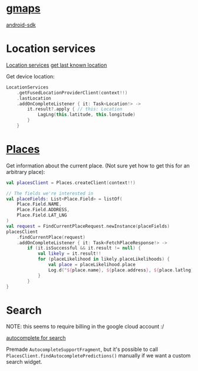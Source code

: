 # [gmaps](https://developers.google.com/maps/documentation/android-sdk/start)

[android-sdk](https://developers.google.com/maps/documentation/android-sdk/intro)

# Location services

[Location services](https://developer.android.com/training/location/request-updates)
[get last known location](https://developers.google.com/android/reference/com/google/android/gms/location/FusedLocationProviderClient.html)


Get device location:
```kotlin
LocationServices
    .getFusedLocationProviderClient(context!!)
    .lastLocation
    .addOnCompleteListener { it: Task<Location!> ->
        it.result?.apply { // this: Location 
            LagLng(this.latitude, this.longitude)
        }
    }

```

# [Places](https://developers.google.com/places/android-sdk/intro)

Get information about the current place. (Not sure yet how to get this for an
arbitrary place):
```kotlin
val placesClient = Places.createClient(context!!)

// The fields we're interested in
val placeFields: List<Place.Field> = listOf(
    Place.Field.NAME,
    Place.Field.ADDRESS,
    Place.Field.LAT_LNG
)
val request = FindCurrentPlaceRequest.newInstance(placeFields)
placesClient
    .findCurrentPlace(request)
    .addOnCompleteListener { it: Task<FetchPlaceResponse!> ->
        if (it.isSuccessful && it.result != null) {
            val likely = it.result!!
            for (placeLikelihood in likely.placeLikelihoods) {
                val place = placeLikelihood.place
                Log.d("${place.name}, ${place.address}, ${place.latlng}")
            }
        }
}
```

# Search

NOTE: this seems to require billing in the google cloud account :/

[autocomplete for search](https://developers.google.com/places/android-sdk/reference/com/google/android/libraries/places/widget/Autocomplete)

Premade `AutocompleteSupportFragment`, but it's possible to call
`PlacesClient.findAutocompletePredictions()` manually if we want a custom search
widget.
